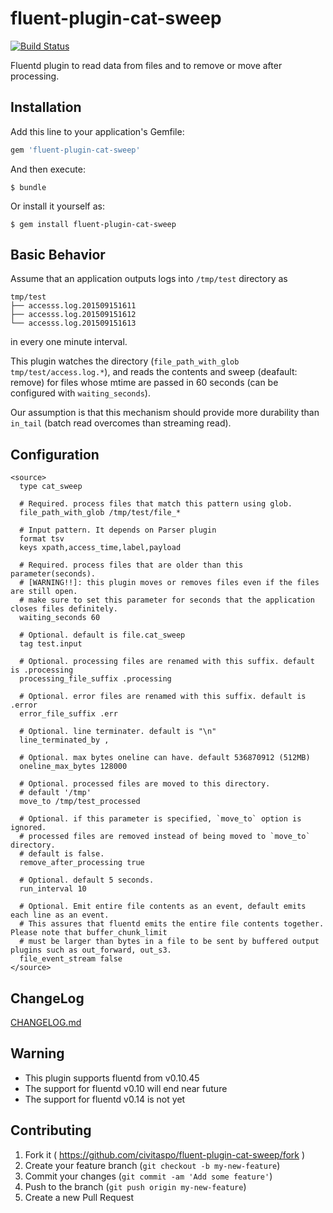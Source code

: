 # fluent-plugin-cat-sweep

[![Build Status](https://secure.travis-ci.org/civitaspo/fluent-plugin-cat-sweep.png?branch=master)](http://travis-ci.org/civitaspo/fluent-plugin-cat-sweep)

Fluentd plugin to read data from files and to remove or move after processing.

## Installation

Add this line to your application's Gemfile:

```ruby
gem 'fluent-plugin-cat-sweep'
```

And then execute:

    $ bundle

Or install it yourself as:

    $ gem install fluent-plugin-cat-sweep

## Basic Behavior

Assume that an application outputs logs into `/tmp/test` directory as

```
tmp/test
├── accesss.log.201509151611
├── accesss.log.201509151612
└── accesss.log.201509151613
```

in every one minute interval. 

This plugin watches the directory (`file_path_with_glob tmp/test/access.log.*`), and reads the contents and sweep (deafault: remove) for files whose mtime are passed in 60 seconds (can be configured with `waiting_seconds`).

Our assumption is that this mechanism should provide more durability than `in_tail` (batch read overcomes than streaming read). 

## Configuration

```
<source>
  type cat_sweep

  # Required. process files that match this pattern using glob.
  file_path_with_glob /tmp/test/file_*

  # Input pattern. It depends on Parser plugin
  format tsv
  keys xpath,access_time,label,payload

  # Required. process files that are older than this parameter(seconds).
  # [WARNING!!]: this plugin moves or removes files even if the files are still open.
  # make sure to set this parameter for seconds that the application closes files definitely.
  waiting_seconds 60

  # Optional. default is file.cat_sweep
  tag test.input

  # Optional. processing files are renamed with this suffix. default is .processing
  processing_file_suffix .processing

  # Optional. error files are renamed with this suffix. default is .error
  error_file_suffix .err

  # Optional. line terminater. default is "\n"
  line_terminated_by ,

  # Optional. max bytes oneline can have. default 536870912 (512MB)
  oneline_max_bytes 128000

  # Optional. processed files are moved to this directory.
  # default '/tmp'
  move_to /tmp/test_processed

  # Optional. if this parameter is specified, `move_to` option is ignored.
  # processed files are removed instead of being moved to `move_to` directory.
  # default is false.
  remove_after_processing true

  # Optional. default 5 seconds.
  run_interval 10

  # Optional. Emit entire file contents as an event, default emits each line as an event.
  # This assures that fluentd emits the entire file contents together. Please note that buffer_chunk_limit
  # must be larger than bytes in a file to be sent by buffered output plugins such as out_forward, out_s3.
  file_event_stream false
</source>
```

## ChangeLog

[CHANGELOG.md](CHANGELOG.md)

## Warning

* This plugin supports fluentd from v0.10.45
* The support for fluentd v0.10 will end near future
* The support for fluentd v0.14 is not yet

## Contributing

1. Fork it ( https://github.com/civitaspo/fluent-plugin-cat-sweep/fork )
2. Create your feature branch (`git checkout -b my-new-feature`)
3. Commit your changes (`git commit -am 'Add some feature'`)
4. Push to the branch (`git push origin my-new-feature`)
5. Create a new Pull Request
